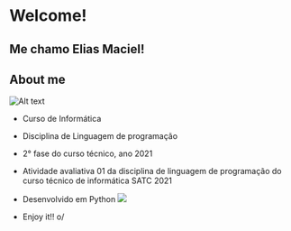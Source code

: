 # Welcome! 

## Me chamo Elias Maciel!

## About me

![Alt text](/relative/path/to/logotipo_horizontal.png?raw=true)

- Curso de Informática

- Disciplina de Linguagem de programação

- 2° fase do curso técnico, ano 2021

- Atividade avaliativa 01 da disciplina de linguagem de programação do curso técnico de informática SATC 2021

- Desenvolvido em Python <img src="https://img.shields.io/badge/Python-3776AB?style=for-the-badge&logo=python&logoColor=white" />

- Enjoy it!! o/